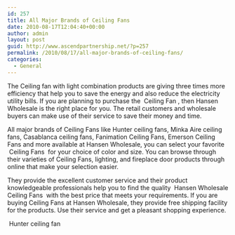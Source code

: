 ```yaml
---
id: 257
title: All Major Brands of Ceiling Fans
date: 2010-08-17T12:04:40+00:00
author: admin
layout: post
guid: http://www.ascendpartnership.net/?p=257
permalink: /2010/08/17/all-major-brands-of-ceiling-fans/
categories:
  - General
---
```

The Ceiling fan with light combination products are giving three times more efficiency that help you to save the energy and also reduce the electricity utility bills. If you are planning to purchase the &nbsp;Ceiling Fan&nbsp;, then Hansen Wholesale is the right place for you. The retail customers and wholesale buyers can make use of their service to save their money and time.

All major brands of Ceiling Fans like Hunter ceiling fans, Minka Aire ceiling fans, Casablanca ceiling fans, Fanimation Ceiling Fans, Emerson Ceiling Fans and more available at Hansen Wholesale, you can select your favorite &nbsp;Ceiling Fans&nbsp; for your choice of color and size. You can browse through their varieties of Ceiling Fans, lighting, and fireplace door products through online that make your selection easier.

They provide the excellent customer service and their product knowledgeable professionals help you to find the quality &nbsp;Hansen Wholesale Ceiling Fans&nbsp; with the best price that meets your requirements. If you are buying Ceiling Fans at Hansen Wholesale, they provide free shipping facility for the products. Use their service and get a pleasant shopping experience. 

&nbsp;Hunter ceiling fan&nbsp;